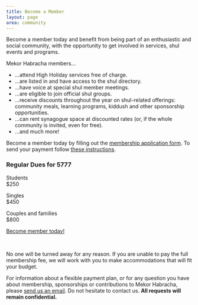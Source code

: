 ```yaml
---
title: Become a Member
layout: page
area: community
---
```


Become a member today and benefit from being part of an enthusiastic and social community, with the opportunity to get involved in services, shul events and programs.

Mekor Habracha members...

- ...attend High Holiday services free of charge.
- ...are listed in and have access to the shul directory.
- ...have voice at special shul member meetings.
- ...are eligible to join official shul groups.
- ...receive discounts throughout the year on shul-related offerings: community meals, learning programs, kiddush and other sponsorship opportunities.
- ...can rent synagogue space at discounted rates (or, if the whole community is invited, even for free).
- ...and much more!

Become a member today by filling out the [membership application form]({{site.url}}/pdf/MembershipApplication5778.doc). To send your payment follow [these instructions]({{site.url}}/contribute/donate.html).

<div class="container-fluid">
	<div class="row">
	 	<div class="col-lg-offset-4 col-lg-4">
      		<div class="panel panel-default">
	      		<div class="panel-heading">
	      			<h3 class="panel-title text-center">Regular Dues for 5777</h3>
	      		</div>
	            <div class="panel-body">
    				<p>
	    				<div class="row">
	    					<div class="col-lg-8 text-left">Students</div>
	    					<div class="col-lg-4 text-right">$250</div>
						</div>
					</p>
					<p>
	    				<div class="row">
	    					<div class="col-lg-8 text-left">Singles</div>
	    					<div class="col-lg-4 text-right">$450</div>
						</div>
					</p>
					<p>
	    				<div class="row">
	    					<div class="col-lg-8 text-left">Couples and families</div>
	    					<div class="col-lg-4 text-right">$800</div>
						</div>
					</p>
	            </div>
            </div>
	 	</div>
	</div>
</div>

<p class="text-center">
	<a class="btn btn-warning" href="{{site.url}}/pdf/MembershipApplication5777.doc" role="button">Become member today!</a> 
</p><br/>

No one will be turned away for any reason. If you are unable to pay the full membership fee, we will work with you to make accommodations that will fit your budget. 

For information about a flexible payment plan, or for any question you have about membership, sponsorships or contributions to Mekor Habracha, please [send us an email](mailto:mekorhabracha@gmail.com). Do not hesitate to contact us. **All requests will remain confidential. **
